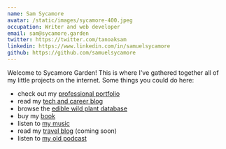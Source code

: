 ```yaml
---
name: Sam Sycamore
avatar: /static/images/sycamore-400.jpeg
occupation: Writer and web developer
email: sam@sycamore.garden
twitter: https://twitter.com/tanoaksam
linkedin: https://www.linkedin.com/in/samuelsycamore
github: https://github.com/samuelsycamore
---
```


Welcome to Sycamore Garden!
This is where I've gathered together all of my little projects on the internet.
Some things you could do here:

- check out my [professional portfolio](https://work.sycamore.garden)
- read my [tech and career blog](https://tech.sycamore.garden)
- browse the [edible wild plant database](https://foraging.sycamore.garden)
- buy my [book](https://shop.sycamore.garden)
- listen to [my music](https://soundcloud.com/samsycamore)
- read my [travel blog](https://travel.sycamore.garden) (coming soon)
- listen to [my old podcast](https://thegoodliferevival.com/podcast)
